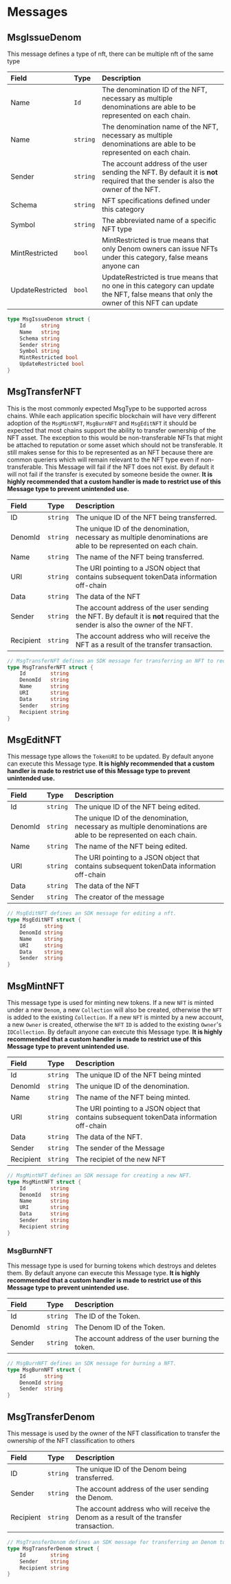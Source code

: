 # Messages

## MsgIssueDenom

This message defines a type of nft, there can be multiple nft of the same type

| **Field** | **Type** | **Description**                                                                                                                  |
| :-------- | :------- | :------------------------------------------------------------------------------------------------------------------------------- |
| Name      | `Id`     | The denomination ID of the NFT, necessary as multiple denominations are able to be represented on each chain.                    |
| Name      | `string` | The denomination name of the NFT, necessary as multiple denominations are able to be represented on each chain.                  |
| Sender    | `string` | The account address of the user sending the NFT. By default it is __not__ required that the sender is also the owner of the NFT. |
| Schema    | `string` | NFT specifications defined under this category                                                                                   |
| Symbol    | `string` | The abbreviated name of a specific NFT type                                                                                 |
| MintRestricted    | `bool` | MintRestricted is true means that only Denom owners can issue NFTs under this category, false means anyone can         |                                                                        |
| UpdateRestricted    | `bool` | UpdateRestricted is true means that no one in this category can update the NFT, false means that only the owner of this NFT can update   |                                                                             |

```go
type MsgIssueDenom struct {
    Id     string
    Name   string
    Schema string
    Sender string
    Symbol string
    MintRestricted bool
    UpdateRestricted bool
}
```

## MsgTransferNFT

This is the most commonly expected MsgType to be supported across chains. While each application specific blockchain will have very different adoption of the `MsgMintNFT`, `MsgBurnNFT` and `MsgEditNFT` it should be expected that most chains support the ability to transfer ownership of the NFT asset. The exception to this would be non-transferable NFTs that might be attached to reputation or some asset which should not be transferable. It still makes sense for this to be represented as an NFT because there are common queriers which will remain relevant to the NFT type even if non-transferable. This Message will fail if the NFT does not exist. By default it will not fail if the transfer is executed by someone beside the owner. **It is highly recommended that a custom handler is made to restrict use of this Message type to prevent unintended use.**

| **Field** | **Type** | **Description**                                                                                                                  |
| :-------- | :------- | :------------------------------------------------------------------------------------------------------------------------------- |
| ID        | `string` | The unique ID of the NFT being transferred.                                                                                      |
| DenomId   | `string` | The unique ID of the denomination, necessary as multiple denominations are able to be represented on each chain.                 |
| Name      | `string` | The name of the NFT being transferred.                                                                                           |
| URI       | `string` | The URI pointing to a JSON object that contains subsequent tokenData information off-chain                                       |
| Data      | `string` | The data of the NFT                                                                                                              |
| Sender    | `string` | The account address of the user sending the NFT. By default it is __not__ required that the sender is also the owner of the NFT. |
| Recipient | `string` | The account address who will receive the NFT as a result of the transfer transaction.                                            |

```go
// MsgTransferNFT defines an SDK message for transferring an NFT to recipient.
type MsgTransferNFT struct {
    Id        string
    DenomId   string
    Name      string
    URI       string
    Data      string
    Sender    string
    Recipient string
}
```

## MsgEditNFT

This message type allows the `TokenURI` to be updated. By default anyone can execute this Message type. **It is highly recommended that a custom handler is made to restrict use of this Message type to prevent unintended use.**

| **Field** | **Type** | **Description**                                                                                                  |
| :-------- | :------- | :--------------------------------------------------------------------------------------------------------------- |
| Id        | `string` | The unique ID of the NFT being edited.                                                                           |
| DenomId   | `string` | The unique ID of the denomination, necessary as multiple denominations are able to be represented on each chain. |
| Name      | `string` | The name of the NFT being edited.                                                                                |
| URI       | `string` | The URI pointing to a JSON object that contains subsequent tokenData information off-chain                       |
| Data      | `string` | The data of the NFT                                                                                              |
| Sender    | `string` | The creator of the message                                                                                       |

```go
// MsgEditNFT defines an SDK message for editing a nft.
type MsgEditNFT struct {
    Id      string
    DenomId string
    Name    string
    URI     string
    Data    string
    Sender  string
}
```

## MsgMintNFT

This message type is used for minting new tokens. If a new `NFT` is minted under a new `Denom`, a new `Collection` will also be created, otherwise the `NFT` is added to the existing `Collection`. If a new `NFT` is minted by a new account, a new `Owner` is created, otherwise the `NFT` `ID` is added to the existing `Owner`'s `IDCollection`. By default anyone can execute this Message type. **It is highly recommended that a custom handler is made to restrict use of this Message type to prevent unintended use.**

| **Field** | **Type** | **Description**                                                                            |
| :-------- | :------- | :----------------------------------------------------------------------------------------- |
| Id        | `string` | The unique ID of the NFT being minted                                                      |
| DenomId   | `string` | The unique ID of the denomination.                                                         |
| Name      | `string` | The name of the NFT being minted.                                                          |
| URI       | `string` | The URI pointing to a JSON object that contains subsequent tokenData information off-chain |
| Data      | `string` | The data of the NFT.                                                                       |
| Sender    | `string` | The sender of the Message                                                                  |
| Recipient | `string` | The recipiet of the new NFT                                                                |

```go
// MsgMintNFT defines an SDK message for creating a new NFT.
type MsgMintNFT struct {
    Id        string
    DenomId   string
    Name      string
    URI       string
    Data      string
    Sender    string
    Recipient string
}
```

### MsgBurnNFT

This message type is used for burning tokens which destroys and deletes them. By default anyone can execute this Message type. **It is highly recommended that a custom handler is made to restrict use of this Message type to prevent unintended use.**

| **Field** | **Type** | **Description**                                    |
| :-------- | :------- | :------------------------------------------------- |
| Id        | `string` | The ID of the Token.                               |
| DenomId   | `string` | The Denom ID of the Token.                         |
| Sender    | `string` | The account address of the user burning the token. |

```go
// MsgBurnNFT defines an SDK message for burning a NFT.
type MsgBurnNFT struct {
    Id      string
    DenomId string
    Sender  string
}
```

## MsgTransferDenom
This message is used by the owner of the NFT classification to transfer the ownership of the NFT classification to others

| **Field** | **Type** | **Description**                                                                                                                  |
| :-------- | :------- | :------------------------------------------------------------------------------------------------------------------------------- |
| ID        | `string` | The unique ID of the Denom being transferred.                                                                                      | 
| Sender    | `string` | The account address of the user sending the Denom. |
| Recipient | `string` | The account address who will receive the Denom as a result of the transfer transaction.                                            |

```go
// MsgTransferDenom defines an SDK message for transferring an Denom to recipient.
type MsgTransferDenom struct {
    Id        string
    Sender    string
    Recipient string
}
```